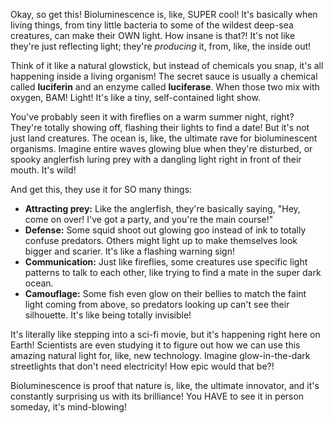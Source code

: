 Okay, so get this! Bioluminescence is, like, SUPER cool! It's basically when living things, from tiny little bacteria to some of the wildest deep-sea creatures, can make their OWN light. How insane is that?! It's not like they're just reflecting light; they're *producing* it, from, like, the inside out!

Think of it like a natural glowstick, but instead of chemicals you snap, it's all happening inside a living organism! The secret sauce is usually a chemical called **luciferin** and an enzyme called **luciferase**. When those two mix with oxygen, BAM! Light! It's like a tiny, self-contained light show.

You've probably seen it with fireflies on a warm summer night, right? They're totally showing off, flashing their lights to find a date! But it's not just land creatures. The ocean is, like, the ultimate rave for bioluminescent organisms. Imagine entire waves glowing blue when they're disturbed, or spooky anglerfish luring prey with a dangling light right in front of their mouth. It's wild!

And get this, they use it for SO many things:

* **Attracting prey:** Like the anglerfish, they're basically saying, "Hey, come on over! I've got a party, and you're the main course!"
* **Defense:** Some squid shoot out glowing goo instead of ink to totally confuse predators. Others might light up to make themselves look bigger and scarier. It's like a flashing warning sign!
* **Communication:** Just like fireflies, some creatures use specific light patterns to talk to each other, like trying to find a mate in the super dark ocean.
* **Camouflage:** Some fish even glow on their bellies to match the faint light coming from above, so predators looking up can't see their silhouette. It's like being totally invisible!

It's literally like stepping into a sci-fi movie, but it's happening right here on Earth! Scientists are even studying it to figure out how we can use this amazing natural light for, like, new technology. Imagine glow-in-the-dark streetlights that don't need electricity! How epic would that be?!

Bioluminescence is proof that nature is, like, the ultimate innovator, and it's constantly surprising us with its brilliance! You HAVE to see it in person someday, it's mind-blowing!